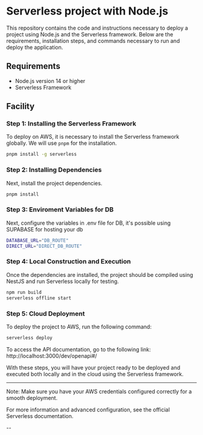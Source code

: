 # Serverless project with Node.js

This repository contains the code and instructions necessary to deploy a project using Node.js and the Serverless framework. Below are the requirements, installation steps, and commands necessary to run and deploy the application.

## Requirements

- Node.js version 14 or higher
- Serverless Framework

## Facility

### Step 1: Installing the Serverless Framework

To deploy on AWS, it is necessary to install the Serverless framework globally. We will use `pnpm` for the installation.

```bash
pnpm install -g serverless
```

### Step 2: Installing Dependencies

Next, install the project dependencies.

```bash
pnpm install
```

### Step 3: Enviroment Variables for DB

Next, configure the variables in .env file for DB, it's possible using SUPABASE for hosting your db

```bash
DATABASE_URL="DB_ROUTE"
DIRECT_URL="DIRECT_DB_ROUTE"

```

### Step 4: Local Construction and Execution

Once the dependencies are installed, the project should be compiled using NestJS and run Serverless locally for testing.

```bash
npm run build
serverless offline start
```

### Step 5: Cloud Deployment

To deploy the project to AWS, run the following command:

```bash
serverless deploy
```

To access the API documentation, go to the following link: http://localhost:3000/dev/openapi#/

With these steps, you will have your project ready to be deployed and executed both locally and in the cloud using the Serverless framework.

---

Note: Make sure you have your AWS credentials configured correctly for a smooth deployment.

For more information and advanced configuration, see the official Serverless documentation.

--
